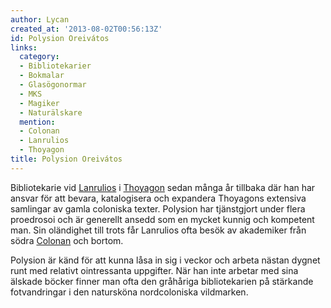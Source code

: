 ```yaml
---
author: Lycan
created_at: '2013-08-02T00:56:13Z'
id: Polysion Oreivátos
links:
  category:
  - Bibliotekarier
  - Bokmalar
  - Glasögonormar
  - MKS
  - Magiker
  - Naturälskare
  mention:
  - Colonan
  - Lanrulios
  - Thoyagon
title: Polysion Oreivátos
---
```


Bibliotekarie vid [Lanrulios] i [Thoyagon] sedan många år tillbaka där han har ansvar för att
bevara, katalogisera och expandera Thoyagons extensiva samlingar av gamla coloniska texter. Polysion
har tjänstgjort under flera proedrosoi och är generellt ansedd som en mycket kunnig och kompetent
man. Sin oländighet till trots får Lanrulios ofta besök av akademiker från södra [Colonan] och
bortom.

Polysion är känd för att kunna låsa in sig i veckor och arbeta nästan dygnet runt med relativt
ointressanta uppgifter. När han inte arbetar med sina älskade böcker finner man ofta den gråhåriga
bibliotekarien på stärkande fotvandringar i den natursköna nordcoloniska vildmarken.

  [Lanrulios]: Lanrulios
  [Thoyagon]: Thoyagon
  [Colonan]: Colonan